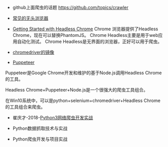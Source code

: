 - github上面爬虫的话题
https://github.com/topics/crawler

- [常见的无头浏览器](https://github.com/dhamaniasad/HeadlessBrowsers)

- [Getting Started with Headless Chrome](https://developers.google.cn/web/updates/2017/04/headless-chrome)
Chrome 浏览器提供了Headless Chrome，现在可以替换PhantomJS。
Chrome Headless主要是用于web应用自动化测试。
Chrome Headless是无界面的浏览器，正好可以用于爬虫。

- [chromedriver的镜像](http://npm.taobao.org/mirrors/chromedriver)

- [Puppeteer](https://github.com/GoogleChrome/Puppeteer)

Puppeteer是Google Chrome开发和维护的基于Node.js调用Headless Chrome的工具。

Headless Chrome+Puppeteer+Node.js是一个很强大的爬虫工具组合。

在Win10系统中，可以是python+selenium+chromedriver+Headless Chrome的工具组合来爬虫。


- 崔庆才-2018-[Python3网络爬虫开发实战](https://germey.gitbooks.io/python3webspider/content/)

- Python数据抓取技术与实战

- Python爬虫开发与项目实战